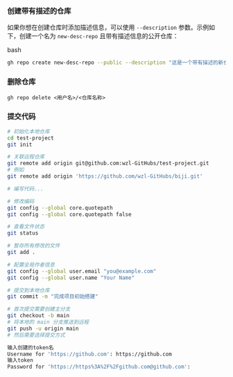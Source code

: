 ### 创建带有描述的仓库

如果你想在创建仓库时添加描述信息，可以使用 `--description` 参数。示例如下，创建一个名为 `new-desc-repo` 且带有描述信息的公开仓库：

bash

```bash
gh repo create new-desc-repo --public --description "这是一个带有描述的新仓库"
```

### 删除仓库

```shell
gh repo delete <用户名>/<仓库名称>
```

### 提交代码

```bash
# 初始化本地仓库
cd test-project
git init

# 关联远程仓库
git remote add origin git@github.com:wzl-GitHubs/test-project.git
# 例如
git remote add origin 'https://github.com/wzl-GitHubs/biji.git'

# 编写代码...

# 修改编码
git config --global core.quotepath
git config --global core.quotepath false

# 查看文件状态
git status

# 暂存所有修改的文件
git add .

# 配置全局作者信息
git config --global user.email "you@example.com"
git config --global user.name "Your Name"

# 提交到本地仓库
git commit -m "完成项目初始搭建"

# 首次提交需要创建主分支
git checkout -b main
# 将本地的 main 分支推送到远程
git push -u origin main
# 然后需要选择提交方式

输入创建的token名
Username for 'https://github.com': https://github.com
输入token
Password for 'https://https%3A%2F%2Fgithub.com@github.com': 
```
